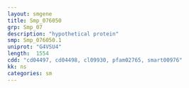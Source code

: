 ```yaml
---
layout: smgene
title: Smp_076050
grp: Smp_07
description: "hypothetical protein"
smp: Smp_076050.1
uniprot: "G4VSU4"
length:  1554
cdd: "cd04497, cd04498, cl09930, pfam02765, smart00976"
kk: ns
categories: sm
---
```

